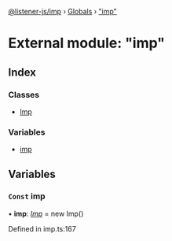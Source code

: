 [@listener-js/imp](../README.md) › [Globals](../globals.md) › ["imp"](_imp_.md)

# External module: "imp"

## Index

### Classes

* [Imp](../classes/_imp_.imp.md)

### Variables

* [imp](_imp_.md#const-imp)

## Variables

### `Const` imp

• **imp**: *[Imp](../classes/_imp_.imp.md)* =  new Imp()

Defined in imp.ts:167

